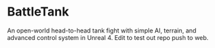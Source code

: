# BattleTank
An open-world head-to-head tank fight with simple AI, terrain, and advanced control system in Unreal 4.
Edit to test out repo push to web.
